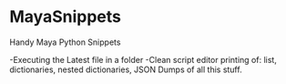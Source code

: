 # MayaSnippets
Handy Maya Python Snippets

-Executing the Latest file in a folder
-Clean script editor printing of:
list, dictionaries, nested dictionaries, JSON Dumps of all this stuff.
